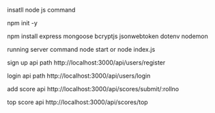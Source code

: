 insatll node js command

npm init -y

npm install express mongoose bcryptjs jsonwebtoken dotenv nodemon

running server command node start or node index.js

sign up api path http://localhost:3000/api/users/register

login api path http://localhost:3000/api/users/login

add score api http://localhost:3000/api/scores/submit/:rollno

top score api http://localhost:3000/api/scores/top
